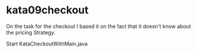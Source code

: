 # kata09checkout

On the task for the checkout I based it on the fact that it doesn't know about the pricing Strategy.

Start KataCheckoutWithMain.java

